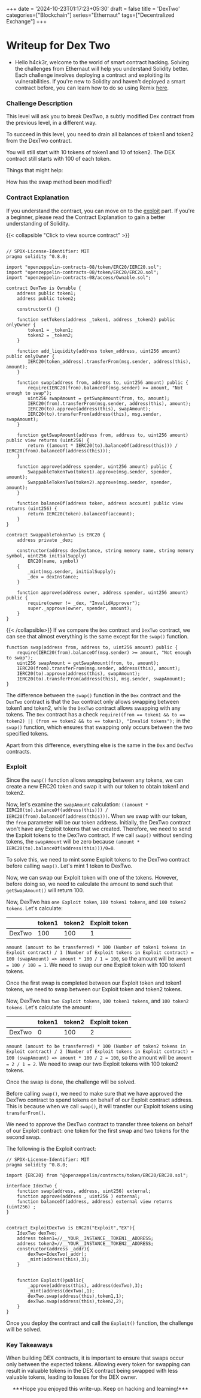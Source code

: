+++
date = '2024-10-23T01:17:23+05:30'
draft = false
title = 'DexTwo'
categories=["Blockchain"]
series="Ethernaut"
tags=["Decentralized Exchange"]
+++

# Writeup for Dex Two

- Hello h4ck3r, welcome to the world of smart contract hacking. Solving the challenges from Ethernaut will help you understand Solidity better. Each challenge involves deploying a contract and exploiting its vulnerabilities. If you're new to Solidity and haven't deployed a smart contract before, you can learn how to do so using Remix [here](https://youtu.be/3xNFZI8Ste4?si=i3cWN87OpX85zp6k).

### Challenge Description

This level will ask you to break DexTwo, a subtly modified Dex contract from the previous level, in a different way.

To succeed in this level, you need to drain all balances of token1 and token2 from the DexTwo contract.

You will still start with 10 tokens of token1 and 10 of token2. The DEX contract still starts with 100 of each token.

Things that might help:

How has the swap method been modified?

### Contract Explanation

If you understand the contract, you can move on to the [exploit](#exploit) part. If you're a beginner, please read the Contract Explanation to gain a better understanding of Solidity.

{{< collapsible "Click to view source contract" >}}

```solidity

// SPDX-License-Identifier: MIT
pragma solidity ^0.8.0;

import "openzeppelin-contracts-08/token/ERC20/IERC20.sol";
import "openzeppelin-contracts-08/token/ERC20/ERC20.sol";
import "openzeppelin-contracts-08/access/Ownable.sol";

contract DexTwo is Ownable {
    address public token1;
    address public token2;

    constructor() {}

    function setTokens(address _token1, address _token2) public onlyOwner {
        token1 = _token1;
        token2 = _token2;
    }

    function add_liquidity(address token_address, uint256 amount) public onlyOwner {
        IERC20(token_address).transferFrom(msg.sender, address(this), amount);
    }

    function swap(address from, address to, uint256 amount) public {
        require(IERC20(from).balanceOf(msg.sender) >= amount, "Not enough to swap");
        uint256 swapAmount = getSwapAmount(from, to, amount);
        IERC20(from).transferFrom(msg.sender, address(this), amount);
        IERC20(to).approve(address(this), swapAmount);
        IERC20(to).transferFrom(address(this), msg.sender, swapAmount);
    }

    function getSwapAmount(address from, address to, uint256 amount) public view returns (uint256) {
        return ((amount * IERC20(to).balanceOf(address(this))) / IERC20(from).balanceOf(address(this)));
    }

    function approve(address spender, uint256 amount) public {
        SwappableTokenTwo(token1).approve(msg.sender, spender, amount);
        SwappableTokenTwo(token2).approve(msg.sender, spender, amount);
    }

    function balanceOf(address token, address account) public view returns (uint256) {
        return IERC20(token).balanceOf(account);
    }
}

contract SwappableTokenTwo is ERC20 {
    address private _dex;

    constructor(address dexInstance, string memory name, string memory symbol, uint256 initialSupply)
        ERC20(name, symbol)
    {
        _mint(msg.sender, initialSupply);
        _dex = dexInstance;
    }

    function approve(address owner, address spender, uint256 amount) public {
        require(owner != _dex, "InvalidApprover");
        super._approve(owner, spender, amount);
    }
}

```

{{< /collapsible>}}
If we compare the `Dex` contract and `DexTwo` contract, we can see that almost everything is the same except for the `swap()` function.

```solidity
function swap(address from, address to, uint256 amount) public {
    require(IERC20(from).balanceOf(msg.sender) >= amount, "Not enough to swap");
    uint256 swapAmount = getSwapAmount(from, to, amount);
    IERC20(from).transferFrom(msg.sender, address(this), amount);
    IERC20(to).approve(address(this), swapAmount);
    IERC20(to).transferFrom(address(this), msg.sender, swapAmount);
}
```

The difference between the `swap()` function in the `Dex` contract and the `DexTwo` contract is that the `Dex` contract only allows swapping between token1 and token2, while the `DexTwo` contract allows swapping with any tokens. The `Dex` contract has a check `require((from == token1 && to == token2) || (from == token2 && to == token1), "Invalid tokens");` in the `swap()` function, which ensures that swapping only occurs between the two specified tokens.

Apart from this difference, everything else is the same in the `Dex` and `DexTwo` contracts.

### Exploit

Since the `swap()` function allows swapping between any tokens, we can create a new ERC20 token and swap it with our token to obtain token1 and token2.

Now, let's examine the `swapAmount` calculation: `((amount * IERC20(to).balanceOf(address(this))) / IERC20(from).balanceOf(address(this)))`. When we swap with our token, the `from` parameter will be our token address. Initially, the DexTwo contract won't have any Exploit tokens that we created. Therefore, we need to send the Exploit tokens to the DexTwo contract. If we call `swap()` without sending tokens, the `swapAmount` will be zero because `(amount * IERC20(to).balanceOf(address(this)))/0=0`.

To solve this, we need to mint some Exploit tokens to the DexTwo contract before calling `swap()`. Let's mint 1 token to DexTwo.

Now, we can swap our Exploit token with one of the tokens. However, before doing so, we need to calculate the amount to send such that `getSwapAmount()` will return 100.

Now, DexTwo has `one Exploit token`, `100 token1 tokens`, and `100 token2 tokens`. Let's calculate:

|        | token1 | token2 | Exploit token |
| ------ | ------ | ------ | ------------- |
| DexTwo | 100    | 100    | 1             |

`amount (amount to be transferred) * 100 (Number of token1 tokens in Exploit contract) / 1 (Number of Exploit tokens in Exploit contract) = 100 (swapAmount) => amount * 100 / 1 = 100`, so the amount will be `amount = 100 / 100 = 1`. We need to swap our one Exploit token with 100 token1 tokens.

Once the first swap is completed between our Exploit token and token1 tokens, we need to swap between our Exploit token and token2 tokens.

Now, DexTwo has `two Exploit tokens`, `100 token1 tokens`, and `100 token2 tokens`. Let's calculate the amount:

|        | token1 | token2 | Exploit token |
| ------ | ------ | ------ | ------------- |
| DexTwo | 0      | 100    | 2             |

`amount (amount to be transferred) * 100 (Number of token2 tokens in Exploit contract) / 2 (Number of Exploit tokens in Exploit contract) = 100 (swapAmount) => amount * 100 / 2 = 100`, so the amount will be `amount = 2 / 1 = 2`. We need to swap our two Exploit tokens with 100 token2 tokens.

Once the swap is done, the challenge will be solved.

Before calling `swap()`, we need to make sure that we have approved the DexTwo contract to spend tokens on behalf of our Exploit contract address. This is because when we call `swap()`, it will transfer our Exploit tokens using `transferFrom()`.

We need to approve the DexTwo contract to transfer three tokens on behalf of our Exploit contract: one token for the first swap and two tokens for the second swap.

The following is the Exploit contract:

```solidity
// SPDX-License-Identifier: MIT
pragma solidity ^0.8.0;

import {ERC20} from "@openzeppelin/contracts/token/ERC20/ERC20.sol";

interface IdexTwo {
    function swap(address, address, uint256) external;
    function approve(address , uint256 ) external;
    function balanceOf(address, address) external view returns (uint256) ;
}


contract ExploitDexTwo is ERC20("Exploit","EX"){
    IdexTwo dexTwo;
    address token1=//__YOUR__INSTANCE__TOKEN1__ADDRESS;
    address token2=//__YOUR__INSTANCE__TOKEN2__ADDRESS;
    constructor(address _addr){
        dexTwo=IdexTwo(_addr);
        _mint(address(this),3);
    }


    function Exploit()public{
        _approve(address(this), address(dexTwo),3);
        _mint(address(dexTwo),1);
        dexTwo.swap(address(this),token1,1);
        dexTwo.swap(address(this),token2,2);
    }
}
```

Once you deploy the contract and call the `Exploit()` function, the challenge will be solved.

### Key Takeaways

When building DEX contracts, it is important to ensure that swaps occur only between the expected tokens. Allowing every token for swapping can result in valuable tokens in the DEX contract being swapped with less valuable tokens, leading to losses for the DEX owner.

<p style="text-align:center;">***Hope you enjoyed this write-up. Keep on hacking and learning!***</p>
